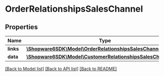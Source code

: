 # OrderRelationshipsSalesChannel

## Properties
Name | Type | Description | Notes
------------ | ------------- | ------------- | -------------
**links** | [**\Shopware6SDK\Model\OrderRelationshipsSalesChannelLinks**](OrderRelationshipsSalesChannelLinks.md) |  | [optional] 
**data** | [**\Shopware6SDK\Model\CustomerRelationshipsSalesChannelData**](CustomerRelationshipsSalesChannelData.md) |  | [optional] 

[[Back to Model list]](../../README.md#documentation-for-models) [[Back to API list]](../../README.md#documentation-for-api-endpoints) [[Back to README]](../../README.md)

